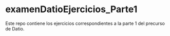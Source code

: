 # examenDatioEjercicios_Parte1
Este repo contiene los ejercicios correspondientes a la parte 1 del precurso de Datio.
